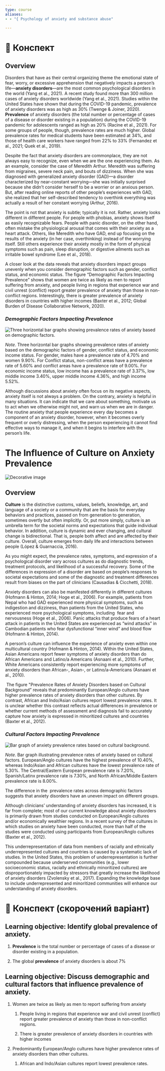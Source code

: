 ```yaml
---
type: course
aliases: 
- - "{ Psychology of anxiety and substance abuse"

---
```


# 📗 Конспект

## Overview

Disorders that have as their central organizing theme the emotional state of fear, worry, or excessive apprehension that negatively impacts a person’s life—**anxiety disorders**—are the most common psychological disorders in the world (Yang et al., 2021). A recent study found more than 300 million cases of anxiety disorders worldwide (Yang et al., 2021). Studies within the United States have shown that during the COVID-19 pandemic, prevalence of anxiety disorders was as high as 30% (Twenge & Joiner, 2020). **Prevalence** of anxiety disorders (the total number or percentage of cases of a disease or disorder existing in a population) during the COVID-19 pandemic for adolescents ranged as high as 20% (Racine et al., 2021). For some groups of people, though, prevalence rates are much higher. Global prevalence rates for medical students have been estimated at 34%, and those of health care workers have ranged from 22% to 33% (Fernandez et al., 2021; Quek et al., 2019).

Despite the fact that anxiety disorders are commonplace, they are not always easy to recognize, even when we are the one experiencing them. As an example, consider the case of Meredith Arthur. Meredith was suffering from migraines, severe neck pain, and bouts of dizziness. When she was diagnosed with generalized anxiety disorder (GAD)—a disorder characterized by near-constant worrying—she was initially surprised because she didn’t consider herself to be a worrier or an anxious person. But, after reading online reports of other people’s experiences with GAD, she realized that her self-described tendency to overthink everything was actually a result of her constant worrying (Arthur, 2016).

The point is not that anxiety is subtle; typically it is not. Rather, anxiety looks different in different people. For people with phobias, anxiety shows itself as easily recognizable fears. People with panic disorder, on the other hand, often mistake the physiological arousal that comes with their anxiety as a heart attack. Others, like Meredith who have GAD, end up focusing on the results of the anxiety (in her case, overthinking) instead of the worrying itself. Still others experience their anxiety mostly in the form of physical symptoms such as pain, sleep disruption, or digestive ailments such as irritable bowel syndrome (Lee et al., 2018).

A closer look at the data reveals that anxiety disorders impact groups unevenly when you consider demographic factors such as gender, conflict status, and economic status. The figure “Demographic Factors Impacting Prevalence” shows that women are twice as likely as men to report suffering from anxiety, and people living in regions that experience war and civil unrest (conflict) report greater prevalence of anxiety than those in non-conflict regions. Interestingly, there is greater prevalence of anxiety disorders in countries with higher incomes (Baxter et al., 2012; Global Burden of Disease Collaborative Network, 2020).

### _Demographic Factors Impacting Prevalence_

![Three horizontal bar graphs showing prevalence rates of anxiety based on demographic factors.](https://d3c33hcgiwev3.cloudfront.net/imageAssetProxy.v1/WWFTvQz2RkKqi06NaqUm0Q_4bfa40262d8d494abbd685a29c345cf1_ARDCAM02FG003-Demographic-Factors-Impacting-Prevalence.jpg?expiry=1733702400000&hmac=E1jBt6VHsRgU-ZQTpM9z0tjWhFmWLoIw9Wg2NuCS0sM)

_Note_. Three horizontal bar graphs showing prevalence rates of anxiety based on the demographic factors of gender, conflict status, and economic income status. For gender, males have a prevalence rate of 4.70% and women 9.90%. For Conflict status, non-conflict areas have a prevalence rate of 5.60% and conflict areas have a prevalence rate of 9.00%. For economic income status, low income has a prevalence rate of 3.37%, low middle income 3.40%, upper middle income 4.36%, and high income 5.52%.

Although discussions about anxiety often focus on its negative aspects, anxiety itself is not always a problem. On the contrary, anxiety is helpful in many situations. It can indicate that we care about something, motivate us to act when we otherwise might not, and warn us when we are in danger. The routine anxiety that people experience every day becomes a component of an anxiety disorder, however, when it becomes overly frequent or overly distressing, when the person experiencing it cannot find effective ways to manage it, and when it begins to interfere with the person’s life.

# The Influence of Culture on Anxiety Prevalence

![Decorative image](https://d3c33hcgiwev3.cloudfront.net/imageAssetProxy.v1/RUnJxXytRz6KpPvLFEEJ_Q_c6dea86805fa4f6696d3a69a2d2d58f1_ARDCAM01FG007-Influence-of-Culture-on-Anxiety.png?expiry=1733702400000&hmac=Rw1oyO3y1HQy2X9RVGQNyMF6Pb63DCHgkOh8rH4VU4k)

## Overview

**Culture** is the distinctive customs, values, beliefs, knowledge, art, and language of a society or a community that are the basis for everyday behaviors and practices, passed on from generation to generation, sometimes overtly but often implicitly. Or, put more simply, culture is an umbrella term for the societal norms and expectations that guide individual behavior. In addition, culture is dynamic and ever changing, and cultural change is bidirectional. That is, people both affect and are affected by their culture. Overall, culture emerges from daily life and interactions between people (López & Guarnaccia, 2016).

As you might expect, the prevalence rates, symptoms, and expression of a psychological disorder vary across cultures as do diagnostic trends, treatment protocols, and likelihood of a successful recovery. Some of the differences in expression of a disorder are based on people’s responses to societal expectations and some of the diagnostic and treatment differences result from biases on the part of clinicians (Causadias & Cicchetti, 2018).

Anxiety disorders can also be manifested differently in different cultures (Hofmann & Hinton, 2014; Hoge et al., 2006). For example, patients from Nepal who had GAD experienced more physical symptoms, such as  indigestion and dizziness, than patients from the United States, who experienced more psychological symptoms, including  fear and nervousness (Hoge et al., 2006). Panic attacks that produce fears of a heart attack in patients in the United States are experienced as “wind attacks” in Cambodian patients who fear dysfunctional “inner wind” and blood flow (Hofmann & Hinton, 2014).

A person’s culture can influence the experience of anxiety even within one multicultural country (Hofmann & Hinton, 2014). Within the United States, Asian Americans report fewer symptoms of anxiety disorders than do African Americans and Latino/a Americans (Asnaani et al., 2010). Further, White Americans consistently report experiencing more symptoms of anxiety disorders than African-, Asian-, or Latino/a-Americans (Asnaani et al., 2010).

 The figure "Prevalence Rates of Anxiety Disorders based on Cultural Background” reveals that predominantly European/Anglo cultures have higher prevalence rates of anxiety disorders than other cultures. By contrast, African and Indo/Asian cultures report lowest prevalence rates. It is unclear whether this contrast reflects actual differences in prevalence or whether current methods of assessment and diagnosis fail to accurately capture how anxiety is expressed in minoritized cultures and countries (Baxter et al., 2012).

### _Cultural Factors Impacting Prevalence_

![Bar graph of anxiety prevalence rates based on cultural background.](https://d3c33hcgiwev3.cloudfront.net/imageAssetProxy.v1/SIjTQViIQJ2vR20oMn9QtA_afefe322b0dc41ea8f6da2284a562df1_ARDCAM02FG005-Prevalence-Rates-of-Anxiety-Disorders-Based-on-Cultural-Affiliation.jpg?expiry=1733702400000&hmac=e0rL55Rn8G_9n8O6RYT4CKOvZpzMSwXx9_mURlJ2nb8)

_Note_. Bar graph illustrating prevalence rates of anxiety based on cultural factors. European/Anglo cultures have the highest prevalence of 10.40%, whereas Indo/Asian and African cultures have the lowest prevalence rate of 5.30%. The Central/Eastern European prevalence rate is 7.20%, Spanish/Latinx prevalence rate is 7.30%, and North African/Middle Eastern prevalence rate is 8.00%.

The difference in the  prevalence rates across demographic factors suggests that anxiety disorders have an uneven impact on different groups. 

Although clinicians’ understanding of anxiety disorders has increased, it is far from complete; most of our current knowledge about anxiety disorders is primarily drawn from studies conducted on European/Anglo cultures and/or economically wealthier regions. In a recent survey of the cultures in which studies on anxiety have been conducted, more than half of the studies were conducted using participants from European/Anglo cultures (Baxter et al., 2012). 

This underrepresentation of data from members of racially and ethnically underrepresented cultures and countries is caused by a systematic lack of studies. In the United States, this problem of underrepresentation is further compounded because underserved communities (e.g., lower socioeconomic status, racially and ethnically minoritized cultures) are disproportionately impacted by stressors that greatly increase the likelihood of anxiety disorders (Zvolensky et al., 2017). Expanding the knowledge base to include underrepresented and minoritized communities will enhance our understanding of anxiety disorders.

# 📗 Конспект (скорочений варіант)

## Learning objective: Identify global prevalence of anxiety.

1. **Prevalence** is the total number or percentage of cases of a disease or disorder existing in a population.
    
2. The global **prevalence** of anxiety disorders is about 7%
    

## Learning objective: Discuss demographic and cultural factors that influence prevalence of anxiety.

1. Women are twice as likely as men to report suffering from anxiety
    
    1. People living in regions that experience war and civil unrest (conflict) report greater prevalence of anxiety than those in non-conflict regions.  
        
    2. There is greater prevalence of anxiety disorders in countries with higher incomes
        
2. Predominantly European/Anglo cultures have higher prevalence rates of anxiety disorders than other cultures.
    
    1. African and Indo/Asian cultures report lowest prevalence rates.